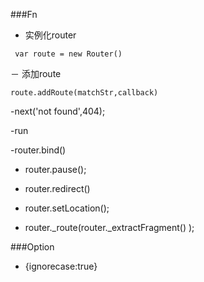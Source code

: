 ###Fn

- 实例化router

```
 var route = new Router()
```
－ 添加route
```
route.addRoute(matchStr,callback)
```

-next('not found',404);

-run

-router.bind()

- router.pause();
- router.redirect()

- router.setLocation();
- router._route(router._extractFragment() );

###Option
- {ignorecase:true}
